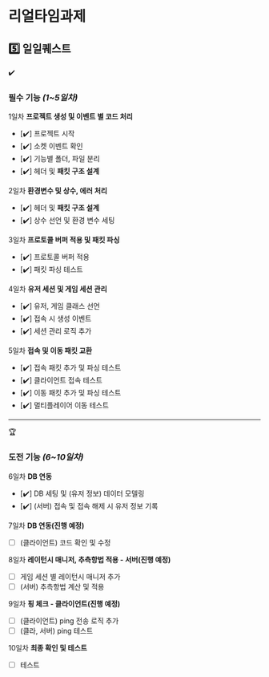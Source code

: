 # 리얼타임과제
## 5️⃣ 일일퀘스트

<aside>
✔️

### **필수 기능 *(1~5일차)***

1일차 **프로젝트 생성 및 이벤트 별 코드 처리**

- [✔️]  프로젝트 시작
- [✔️]  소켓 이벤트 확인
- [✔️]  기능별 폴더, 파일 분리
- [✔️]  헤더 및 **패킷 구조 설계**

2일차 **환경변수 및 상수, 에러 처리**

- [✔️]  헤더 및 **패킷 구조 설계**
- [✔️]  상수 선언 및 환경 변수 세팅

3일차 **프로토콜 버퍼 적용 및 패킷 파싱**

- [✔️]  프로토콜 버퍼 적용
- [✔️]  패킷 파싱 테스트

4일차 **유저 세션 및 게임 세션 관리**

- [✔️]  유저, 게임 클래스 선언
- [✔️]  접속 시 생성 이벤트
- [✔️]  세션 관리 로직 추가

5일차 **접속 및 이동 패킷 교환**

- [✔️]  접속 패킷 추가 및 파싱 테스트
- [✔️]  클라이언트 접속 테스트
- [✔️]  이동 패킷 추가 및 파싱 테스트
- [✔️]  멀티플레이어 이동 테스트
</aside>

-----------------------------------------------

<aside>
🏆

### **도전 기능 *(6~10일차)***

6일차 **DB 연동**

- [✔️]  DB 세팅 및 (유저 정보) 데이터 모델링
- [✔️]  (서버) 접속 및 접속 해제 시 유저 정보 기록

7일차 **DB 연동(진행 예정)**

- [ ]  (클라이언트) 코드 확인 및 수정

8일차 **레이턴시 매니저, 추측항법 적용 - 서버(진행 예정)**

- [ ]  게임 세션 별 레이턴시 매니저 추가
- [ ]  (서버) 추측항법 계산 및 적용

9일차 **핑 체크 - 클라이언트(진행 예정)**

- [ ]  (클라이언트) ping 전송 로직 추가
- [ ]  (클라, 서버) ping 테스트

10일차 **최종 확인 및 테스트**

- [ ]  테스트
</aside>
